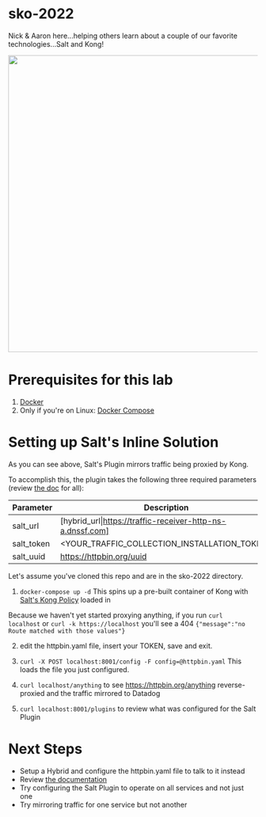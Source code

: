 # sko-2022
Nick & Aaron here...helping others learn about a couple of our favorite technologies...Salt and Kong!

<img src=https://user-images.githubusercontent.com/223486/157987198-8ebf4b8a-1b02-4b5c-b5c9-5a8d6bae290f.png width="600px">

# Prerequisites for this lab
1. [Docker](https://docs.docker.com/get-docker/)
2. Only if you're on Linux: [Docker Compose](https://docs.docker.com/compose/install/)

# Setting up Salt's Inline Solution
As you can see above, Salt's Plugin mirrors traffic being proxied by Kong.

To accomplish this, the plugin takes the following three required parameters (review [the doc](https://saltsecurity.atlassian.net/wiki/spaces/PROD/pages/461930619/Kong+1.3+Traffic+Collector+Deployment+Guide) for all):

| Parameter      | Description |
| ----------- | ----------- |
| salt_url      | \[hybrid_url\|https://traffic-receiver-http-ns-a.dnssf.com]   |
| salt_token   | <YOUR_TRAFFIC_COLLECTION_INSTALLATION_TOKEN>        |
| salt_uuid    | https://httpbin.org/uuid |   

Let's assume you've cloned this repo and are in the sko-2022 directory.

1. `docker-compose up -d`
This spins up a pre-built container of Kong with [Salt's Kong Policy](https://admin-panel-prod-a.secured-api.com/#/downloads) loaded in

Because we haven't yet started proxying anything, if you run `curl localhost` or `curl -k https://localhost` you'll see a 404 `{"message":"no Route matched with those values"}`

2. edit the httpbin.yaml file, insert your TOKEN, save and exit.

3. `curl -X POST localhost:8001/config -F config=@httpbin.yaml`
This loads the file you just configured.

4. `curl localhost/anything` to see https://httpbin.org/anything reverse-proxied and the traffic mirrored to Datadog
5. `curl localhost:8001/plugins` to review what was configured for the Salt Plugin

# Next Steps
- Setup a Hybrid and configure the httpbin.yaml file to talk to it instead
- Review [the documentation](https://saltsecurity.atlassian.net/wiki/spaces/PROD/pages/461930619/Kong+1.3+Traffic+Collector+Deployment+Guide)
- Try configuring the Salt Plugin to operate on all services and not just one
- Try mirroring traffic for one service but not another
